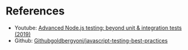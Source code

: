 # References

* Youtube: [Advanced Node.js testing: beyond unit & integration tests (2019)](https://www.youtube.com/watch?v=-2zP494wdUY&ab_channel=YoniGoldberg)
* Github: [Githubgoldbergyoni/javascript-testing-best-practices](https://github.com/goldbergyoni/javascript-testing-best-practices#-%EF%B8%8F-12-structure-tests-by-the-aaa-pattern)
